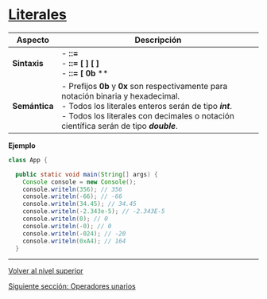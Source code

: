 # [Literales](../u1literals/README.md)






| **Aspecto**   | **Descripción**                                                                                                                                                                                                                                                                                                                                                   |
|---------------|-------------------------------------------------------------------------------------------------------------------------------------------------------------------------------------------------------------------------------------------------------------------------------------------------------------------------------------------------------------------|
| **Sintaxis**  | - *<literal>* **::=** *<valorNumerico>* <br> - *<valorNumerico>* **::=** *<parteEntera>* **[** *<parteDecimal>* **]** **[** *<exponente>* **]** <br> - *<parteEntera>* **::=** **[** **0b** **|** **0x** **]** <br> - *<signo>* **[0.9]** **+** <br> - *<parteDecimal>* **::=** **.[0.9]** **+** <br> - *<exponente>* **::=** **e** *<signo>* **[0-9]** **+** <br> - *<signo>* **::=** **[** **+** **|** **-** **]** |
| **Semántica** | - Prefijos **0b** y **0x** son respectivamente para notación binaria y hexadecimal. <br> - Todos los literales enteros serán de tipo ***int***. <br> - Todos los literales con decimales o notación científica serán de tipo ***double***.



**Ejemplo** 

```JAVA
class App {

  public static void main(String[] args) {
    Console console = new Console();
    console.writeln(356); // 356
    console.writeln(-66); // -66
    console.writeln(34.45); // 34.45
    console.writeln(-2.343e-5); // -2.343E-5
    console.writeln(0); // 0
    console.writeln(-0); // 0
    console.writeln(-024); // -20
    console.writeln(0xA4); // 164
  }
``` 




---

[Volver al nivel superior](../README.md)

[Siguiente sección: Operadores unarios](../u2unaryOperators/README.md)
